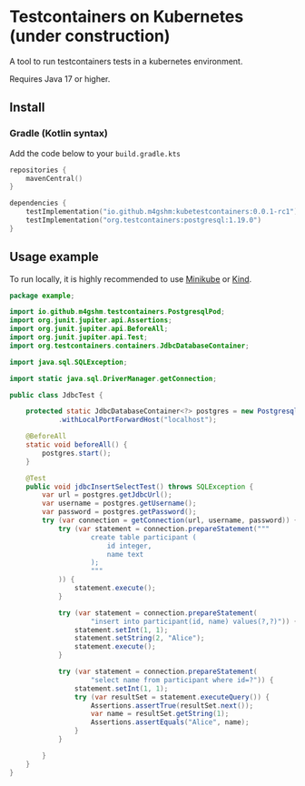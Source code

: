 # Testcontainers on Kubernetes (under construction)

A tool to run testcontainers tests in a kubernetes environment.

Requires Java 17 or higher.

## Install

### Gradle (Kotlin syntax)

Add the code below to your `build.gradle.kts`

``` kotlin
repositories {
    mavenCentral()
}

dependencies {
    testImplementation("io.github.m4gshm:kubetestcontainers:0.0.1-rc1")
    testImplementation("org.testcontainers:postgresql:1.19.0")
}
```

## Usage example

To run locally, it is highly recommended to use
[Minikube](https://minikube.sigs.k8s.io) or
[Kind](https://kind.sigs.k8s.io).

``` java
package example;

import io.github.m4gshm.testcontainers.PostgresqlPod;
import org.junit.jupiter.api.Assertions;
import org.junit.jupiter.api.BeforeAll;
import org.junit.jupiter.api.Test;
import org.testcontainers.containers.JdbcDatabaseContainer;

import java.sql.SQLException;

import static java.sql.DriverManager.getConnection;

public class JdbcTest {

    protected static JdbcDatabaseContainer<?> postgres = new PostgresqlPod()
            .withLocalPortForwardHost("localhost");

    @BeforeAll
    static void beforeAll() {
        postgres.start();
    }

    @Test
    public void jdbcInsertSelectTest() throws SQLException {
        var url = postgres.getJdbcUrl();
        var username = postgres.getUsername();
        var password = postgres.getPassword();
        try (var connection = getConnection(url, username, password)) {
            try (var statement = connection.prepareStatement("""
                    create table participant (
                        id integer,
                        name text
                    );
                    """
            )) {
                statement.execute();
            }

            try (var statement = connection.prepareStatement(
                    "insert into participant(id, name) values(?,?)")) {
                statement.setInt(1, 1);
                statement.setString(2, "Alice");
                statement.execute();
            }

            try (var statement = connection.prepareStatement(
                    "select name from participant where id=?")) {
                statement.setInt(1, 1);
                try (var resultSet = statement.executeQuery()) {
                    Assertions.assertTrue(resultSet.next());
                    var name = resultSet.getString(1);
                    Assertions.assertEquals("Alice", name);
                }
            }

        }
    }
}
```
